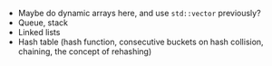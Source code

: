 - Maybe do dynamic arrays here, and use `std::vector` previously?
- Queue, stack
- Linked lists
- Hash table (hash function, consecutive buckets on hash collision, chaining, the concept of rehashing)